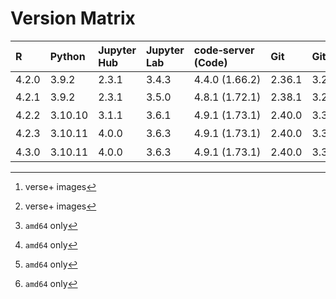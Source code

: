 # Version Matrix

| R     | Python  | Jupyter Hub | Jupyter Lab | code‑server (Code) | Git    | Git LFS | Pandoc | Quarto[^1]  | CTAN date[^1] | Linux distro |
|:------|:--------|:------------|:------------|:-------------------|:-------|:--------|:-------|:------------|:--------------|:-------------|
| 4.2.0 | 3.9.2   | 2.3.1       | 3.4.3       | 4.4.0 (1.66.2)     | 2.36.1 | 3.2.0   | 2.18   | n/a         | 2022‑06‑23    | Debian 11    |
| 4.2.1 | 3.9.2   | 2.3.1       | 3.5.0       | 4.8.1 (1.72.1)     | 2.38.1 | 3.2.0   | 2.19.2 | 1.1.251[^2] | 2022‑10‑31    | Debian 11    |
| 4.2.2 | 3.10.10 | 3.1.1       | 3.6.1       | 4.9.1 (1.73.1)     | 2.40.0 | 3.3.0   | 2.19.2 | 1.2.335[^2] | 2023‑03‑15    | Debian 11    |
| 4.2.3 | 3.10.11 | 4.0.0       | 3.6.3       | 4.9.1 (1.73.1)     | 2.40.0 | 3.3.0   | 2.19.2 | 1.2.475[^2] | 2023‑04‑21    | Debian 11    |
| 4.3.0 | 3.10.11 | 4.0.0       | 3.6.3       | 4.9.1 (1.73.1)     | 2.40.0 | 3.3.0   | 2.19.2 | 1.2.475[^2] |               | Debian 11    |

[^1]: verse+ images  
[^2]: `amd64` only
